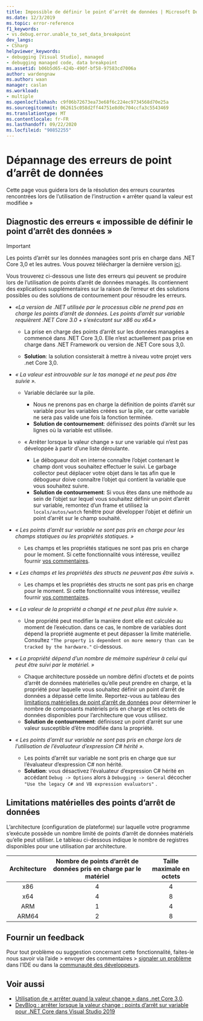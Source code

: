 ```yaml
---
title: Impossible de définir le point d’arrêt de données | Microsoft Docs
ms.date: 12/3/2019
ms.topic: error-reference
f1_keywords:
- vs.debug.error.unable_to_set_data_breakpoint
dev_langs:
- CSharp
helpviewer_keywords:
- debugging [Visual Studio], managed
- debugging managed code, data breakpoint
ms.assetid: b06b5d65-424b-490f-bf58-97583cd7006a
author: wardengnaw
ms.author: waan
manager: caslan
ms.workload:
- multiple
ms.openlocfilehash: c9f06b72673ea73e68f6c224ec9734568d70e25a
ms.sourcegitcommit: 062615c058d2ff44751e8d0c704ccfa3c5543469
ms.translationtype: MT
ms.contentlocale: fr-FR
ms.lasthandoff: 09/22/2020
ms.locfileid: "90852255"
---
```

# <a name="troubleshooting-data-breakpoint-errors"></a>Dépannage des erreurs de point d’arrêt de données
Cette page vous guidera lors de la résolution des erreurs courantes rencontrées lors de l’utilisation de l’instruction « arrêter quand la valeur est modifiée »

## <a name="diagnosing-unable-to-set-data-breakpoint-errors"></a>Diagnostic des erreurs « impossible de définir le point d’arrêt des données »
> [!IMPORTANT]
> Les points d’arrêt sur les données managées sont pris en charge dans .NET Core 3,0 et les autres. Vous pouvez télécharger la dernière version [ici](https://dotnet.microsoft.com/download).

Vous trouverez ci-dessous une liste des erreurs qui peuvent se produire lors de l’utilisation de points d’arrêt de données managés. Ils contiennent des explications supplémentaires sur la raison de l’erreur et des solutions possibles ou des solutions de contournement pour résoudre les erreurs.

- *«La version de .NET utilisée par le processus cible ne prend pas en charge les points d’arrêt de données. Les points d’arrêt sur variable requièrent .NET Core 3.0 + s’exécutant sur x86 ou x64.»*

  - La prise en charge des points d’arrêt sur les données managées a commencé dans .NET Core 3,0. Elle n’est actuellement pas prise en charge dans .NET Framework ou version de .NET Core sous 3,0. 
    
  - **Solution**: la solution consisterait à mettre à niveau votre projet vers .net Core 3,0.

- *« La valeur est introuvable sur le tas managé et ne peut pas être suivie ».*
  - Variable déclarée sur la pile.
    - Nous ne prenons pas en charge la définition de points d’arrêt sur variable pour les variables créées sur la pile, car cette variable ne sera pas valide une fois la fonction terminée.
    - **Solution de contournement**: définissez des points d’arrêt sur les lignes où la variable est utilisée.

  - « Arrêter lorsque la valeur change » sur une variable qui n’est pas développée à partir d’une liste déroulante.
    - Le débogueur doit en interne connaître l’objet contenant le champ dont vous souhaitez effectuer le suivi. Le garbage collector peut déplacer votre objet dans le tas afin que le débogueur doive connaître l’objet qui contient la variable que vous souhaitez suivre. 
    - **Solution de contournement**: Si vous êtes dans une méthode au sein de l’objet sur lequel vous souhaitez définir un point d’arrêt sur variable, remontez d’un frame et utilisez la `locals/autos/watch` fenêtre pour développer l’objet et définir un point d’arrêt sur le champ souhaité.

- *« Les points d’arrêt sur variable ne sont pas pris en charge pour les champs statiques ou les propriétés statiques. »*
    
  - Les champs et les propriétés statiques ne sont pas pris en charge pour le moment. Si cette fonctionnalité vous intéresse, veuillez fournir [vos commentaires](#provide-feedback).

- *« Les champs et les propriétés des structs ne peuvent pas être suivis ».*

  - Les champs et les propriétés des structs ne sont pas pris en charge pour le moment. Si cette fonctionnalité vous intéresse, veuillez fournir [vos commentaires](#provide-feedback).

- *« La valeur de la propriété a changé et ne peut plus être suivie ».*

  - Une propriété peut modifier la manière dont elle est calculée au moment de l’exécution. dans ce cas, le nombre de variables dont dépend la propriété augmente et peut dépasser la limite matérielle. Consultez `"The property is dependent on more memory than can be tracked by the hardware."` ci-dessous.

- *« La propriété dépend d’un nombre de mémoire supérieur à celui qui peut être suivi par le matériel. »*
    
  - Chaque architecture possède un nombre défini d’octets et de points d’arrêt de données matérielles qu’elle peut prendre en charge, et la propriété pour laquelle vous souhaitez définir un point d’arrêt de données a dépassé cette limite. Reportez-vous au tableau des [limitations matérielles de point d’arrêt de données](#data-breakpoint-hardware-limitations) pour déterminer le nombre de composants matériels pris en charge et les octets de données disponibles pour l’architecture que vous utilisez. 
  - **Solution de contournement**: définissez un point d’arrêt sur une valeur susceptible d’être modifiée dans la propriété.

- *« Les points d’arrêt sur variable ne sont pas pris en charge lors de l’utilisation de l’évaluateur d’expression C# hérité ».*

  - Les points d’arrêt sur variable ne sont pris en charge que sur l’évaluateur d’expression C# non hérité. 
  - **Solution**: vous désactivez l’évaluateur d’expression C# hérité en accédant `Debug -> Options` alors à `Debugging -> General` décocher `"Use the legacy C# and VB expression evaluators"` .

## <a name="data-breakpoint-hardware-limitations"></a>Limitations matérielles des points d’arrêt de données

L’architecture (configuration de plateforme) sur laquelle votre programme s’exécute possède un nombre limité de points d’arrêt de données matériels qu’elle peut utiliser. Le tableau ci-dessous indique le nombre de registres disponibles pour une utilisation par architecture.

| Architecture | Nombre de points d’arrêt de données pris en charge par le matériel | Taille maximale en octets|
| :-------------: |:-------------:| :-------------:|
| x86 | 4 | 4 |
| x64 | 4 | 8 |
| ARM | 1 | 4 |
| ARM64 | 2 | 8 |

## <a name="provide-feedback"></a>Fournir un feedback

Pour tout problème ou suggestion concernant cette fonctionnalité, faites-le nous savoir via l’aide > envoyer des commentaires > [signaler un problème](../ide/how-to-report-a-problem-with-visual-studio.md) dans l’IDE ou dans la [communauté des développeurs](https://developercommunity.visualstudio.com/).

## <a name="see-also"></a>Voir aussi

- [Utilisation de « arrêter quand la valeur change » dans .net Core 3,0](using-breakpoints.md#BKMK_set_a_data_breakpoint_native_cplusplus).
- [DevBlog : arrêter lorsque la valeur change : points d’arrêt sur variable pour .NET Core dans Visual Studio 2019](https://devblogs.microsoft.com/visualstudio/break-when-value-changes-data-breakpoints-for-net-core-in-visual-studio-2019/)
